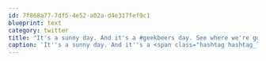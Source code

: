 ```yaml
---
id: 7f868a77-7df5-4e52-a02a-d4e317fef9c1
blueprint: text
category: twitter
title: "It's a sunny day. And it's a #geekbeers day. See where we're going with this? ^dc"
caption: 'It''s a sunny day. And it''s a <span class="hashtag hashtag_local">#<a href="http://tweettemp.darylchymko.ca/?tag=geekbeers">geekbeers</a> day. See where we''re going with this? ^dc'
---
```

